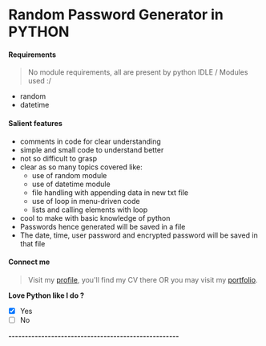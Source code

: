 # Random Password Generator in PYTHON

#### Requirements

> No module requirements, all are present by python IDLE /
> Modules used :/

* random
* datetime

#### Salient features

* comments in code for clear understanding
* simple and small code to understand better
* not so difficult to grasp
* clear as so many topics covered like:
  * use of random module
  * use of datetime module
  * file handling with appending data in new txt file
  * use of loop in menu-driven code
  * lists and calling elements with loop
* cool to make with basic knowledge of python
* Passwords hence generated will be saved in a file
* The date, time, user password and encrypted password will be saved in that file

#### Connect me

> Visit my [profile](https://github.com/nitinkumar30), you'll find my CV there OR you may visit my [portfolio](https://portfolio-nitin.netlify.app). 

__Love Python like I do ?__

- [x] Yes
- [ ] No

__----------------------------------------------------__
